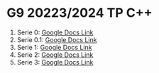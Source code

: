 # G9 20223/2024 TP C++

1. Serie 0:  [Google Docs Link](https://docs.google.com/document/d/164jj22kH6EuSdk-xGHyaL3SeK_9BArElxK0c5Q40BDE/edit?usp=sharing)
2. Serie 0.1: [Google Docs Link](https://docs.google.com/document/d/1jcbAcVsEBKgz-DzDk0RoCs4j_RoFsFG0hUePMi5g640/edit?usp=sharing)
3. Serie 1: [Google Docs Link](https://docs.google.com/document/d/1zjWuB0iyXXNkYZ0OItdvMQOthcxO80xeNYrDVtW73lU/edit?usp=sharing)
4. Serie 2: [Google Docs Link](https://docs.google.com/document/d/1EIzU6nM9i0KiLMlhcpqeFM7SS1ezR5VmNYVDGlHHGX4/edit?usp=sharing)
5. Serie 3: [Google Docs Link](https://docs.google.com/document/d/1MCY1jHQeDWt2rEmFOyVdgE0Fc8TP8B9RYlIHpqRgxxc/edit?usp=sharing)